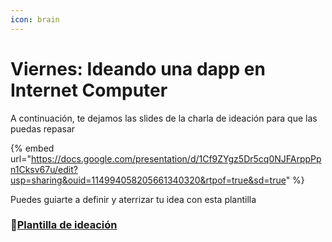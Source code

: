 ```yaml
---
icon: brain
---
```


# Viernes: Ideando una dapp en Internet Computer

A continuación, te dejamos las slides de la charla de ideación para que las puedas repasar

{% embed url="https://docs.google.com/presentation/d/1Cf9ZYgz5Dr5cq0NJFArppPpn1Cksv67u/edit?usp=sharing&ouid=114994058205661340320&rtpof=true&sd=true" %}

Puedes guiarte a definir y aterrizar tu idea con esta plantilla

### 📄[Plantilla de ideación](https://docs.google.com/document/d/1GhG0z8waX_smiCgp-bXyNEeczmURsCmd6m5SpdnKU1M/edit?usp=sharing)

